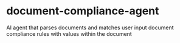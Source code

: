 # document-compliance-agent
AI agent that parses documents and matches user input document compliance rules with values within the document
